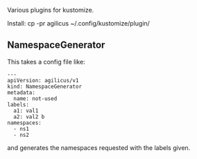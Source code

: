 Various plugins for kustomize. 

Install: cp -pr agilicus ~/.config/kustomize/plugin/

## NamespaceGenerator

This takes a config file like:
```
---
apiVersion: agilicus/v1
kind: NamespaceGenerator
metadata:
  name: not-used
labels:
  a1: val1
  a2: val2 b
namespaces:
  - ns1
  - ns2
```

and generates the namespaces requested with the labels given.
